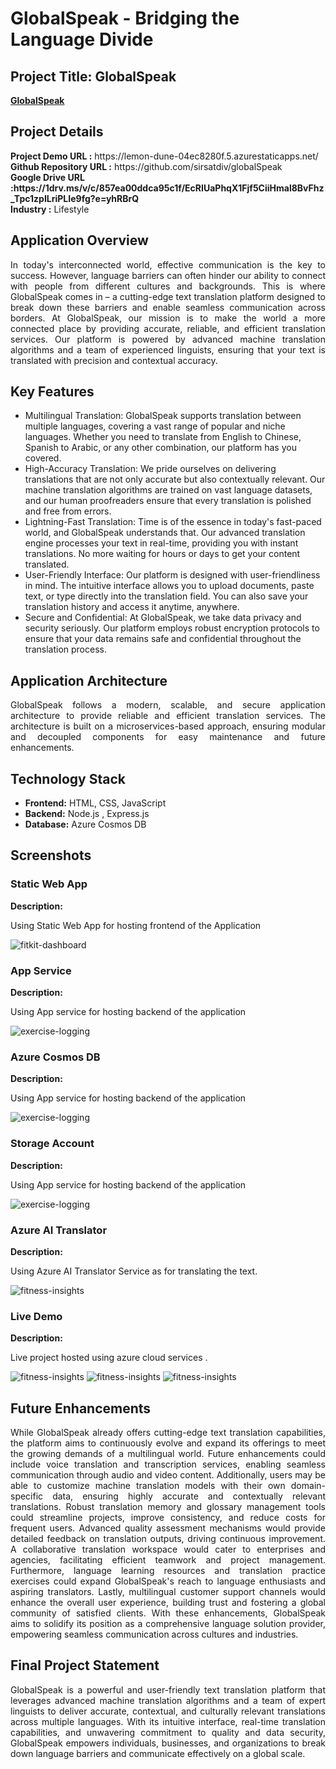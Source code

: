 <h1>GlobalSpeak - Bridging the Language Divide</h1>
<h2>Project Title: GlobalSpeak</h2>
<b><a href="https://lemon-dune-04ec8280f.5.azurestaticapps.net/">GlobalSpeak</a></b>
<br>
<h2>Project Details</h2>
<b>Project Demo URL :</b> https://lemon-dune-04ec8280f.5.azurestaticapps.net/ <br>
<b>Github Repository URL :</b> https://github.com/sirsatdiv/globalSpeak<br>
<b>Google Drive URL :https://1drv.ms/v/c/857ea00ddca95c1f/EcRIUaPhqX1Fjf5CiiHmal8BvFhz_Tpc1zpILriPLIe9fg?e=yhRBrQ</b> <br>
<b>Industry :</b> Lifestyle<br>

<h2>Application Overview</h2>
<p align="justify">In today's interconnected world, effective communication is the key to success. However, language barriers can often hinder our ability to connect with people from different cultures and backgrounds. This is where GlobalSpeak comes in – a cutting-edge text translation platform designed to break down these barriers and enable seamless communication across borders.
At GlobalSpeak, our mission is to make the world a more connected place by providing accurate, reliable, and efficient translation services. Our platform is powered by advanced machine translation algorithms and a team of experienced linguists, ensuring that your text is translated with precision and contextual accuracy.</p>

<h2>Key Features</h2>
<ul>
    <li>Multilingual Translation: GlobalSpeak supports translation between multiple languages, covering a vast range of popular and niche languages. Whether you need to translate from English to Chinese, Spanish to Arabic, or any other combination, our platform has you covered.</li>
    <li>High-Accuracy Translation: We pride ourselves on delivering translations that are not only accurate but also contextually relevant. Our machine translation algorithms are trained on vast language datasets, and our human proofreaders ensure that every translation is polished and free from errors.</li>
    <li>Lightning-Fast Translation: Time is of the essence in today's fast-paced world, and GlobalSpeak understands that. Our advanced translation engine processes your text in real-time, providing you with instant translations. No more waiting for hours or days to get your content translated.</li>
    <li>User-Friendly Interface: Our platform is designed with user-friendliness in mind. The intuitive interface allows you to upload documents, paste text, or type directly into the translation field. You can also save your translation history and access it anytime, anywhere.</li>
    <li>Secure and Confidential: At GlobalSpeak, we take data privacy and security seriously. Our platform employs robust encryption protocols to ensure that your data remains safe and confidential throughout the translation process.</li>
</ul>

<h2>Application Architecture</h2>
<p align="justify">GlobalSpeak follows a modern, scalable, and secure application architecture to provide reliable and efficient translation services. The architecture is built on a microservices-based approach, ensuring modular and decoupled components for easy maintenance and future enhancements.</p>

<h2>Technology Stack</h2>
<ul>
    <li><b>Frontend:</b> HTML, CSS, JavaScript</li>
    <li><b>Backend:</b> Node.js , Express.js</li>
    <li><b>Database:</b> Azure Cosmos DB</li>
</ul>

<h2>Screenshots</h2>
<h3>Static Web App</h3>
<b>Description:</b><p align="justify">Using Static Web App for hosting frontend of the Application</p>
<img src="./screenshots/frontend.png" alt="fitkit-dashboard"></img><br>

<h3>App Service</h3>
<b>Description:</b><p align="justify">Using App service for hosting backend of the application</p>
<img src="./screenshots/backend.png" alt="exercise-logging"></img><br>

<h3>Azure Cosmos DB</h3>
<b>Description:</b><p align="justify">Using App service for hosting backend of the application</p>
<img src="./screenshots/db.png" alt="exercise-logging"></img><br>

<h3>Storage Account</h3>
<b>Description:</b><p align="justify">Using App service for hosting backend of the application</p>
<img src="./screenshots/storage_account.png" alt="exercise-logging"></img><br>

<h3>Azure AI Translator</h3>
<b>Description:</b><p align="justify">Using Azure AI Translator Service as for translating the text.</p>
<img src="./screenshots/translator.png" alt="fitness-insights"></img>

<h3>Live Demo </h3>
<b>Description:</b><p align="justify">Live project hosted using azure cloud services .</p>
<img src="./screenshots/demo1.png" alt="fitness-insights"></img>
<img src="./screenshots/demo2.png" alt="fitness-insights"></img>
<img src="./screenshots/demo3.png" alt="fitness-insights"></img>

<h2>Future Enhancements</h2>
<p align="justify">While GlobalSpeak already offers cutting-edge text translation capabilities, the platform aims to continuously evolve and expand its offerings to meet the growing demands of a multilingual world. Future enhancements could include voice translation and transcription services, enabling seamless communication through audio and video content. Additionally, users may be able to customize machine translation models with their own domain-specific data, ensuring highly accurate and contextually relevant translations. Robust translation memory and glossary management tools could streamline projects, improve consistency, and reduce costs for frequent users. Advanced quality assessment mechanisms would provide detailed feedback on translation outputs, driving continuous improvement. A collaborative translation workspace would cater to enterprises and agencies, facilitating efficient teamwork and project management. Furthermore, language learning resources and translation practice exercises could expand GlobalSpeak's reach to language enthusiasts and aspiring translators. Lastly, multilingual customer support channels would enhance the overall user experience, building trust and fostering a global community of satisfied clients. With these enhancements, GlobalSpeak aims to solidify its position as a comprehensive language solution provider, empowering seamless communication across cultures and industries.</p>

<h2>Final Project Statement</h2>
<p align="justify">GlobalSpeak is a powerful and user-friendly text translation platform that leverages advanced machine translation algorithms and a team of expert linguists to deliver accurate, contextual, and culturally relevant translations across multiple languages. With its intuitive interface, real-time translation capabilities, and unwavering commitment to quality and data security, GlobalSpeak empowers individuals, businesses, and organizations to break down language barriers and communicate effectively on a global scale.</p>
